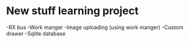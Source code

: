 # New stuff learning project
-RX bus
-Work manger
-Image uploading (using work manger)
-Custom drawer
-Sqlite database
